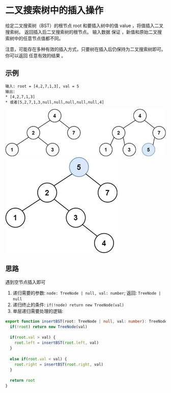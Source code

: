 # 二叉搜索树中的插入操作

给定二叉搜索树（BST）的根节点 root 和要插入树中的值 value ，将值插入二叉搜索树。 返回插入后二叉搜索树的根节点。 输入数据 保证 ，新值和原始二叉搜索树中的任意节点值都不同。

注意，可能存在多种有效的插入方式，只要树在插入后仍保持为二叉搜索树即可。 你可以返回 任意有效的结果 。

## 示例 

```
输入: root = [4,2,7,1,3], val = 5 
输出: 
* [4,2,7,1,3]
* 或者[5,2,7,1,3,null,null,null,null,null,4]
```
![insert1](../../static/img/binary-tree/insertbst1.jpeg)
![insert2](../../static/img/binary-tree/insertbst2.jpeg)


## 思路 

遇到空节点插入即可

1. 递归需要的参数: `node: TreeNode | null, val: number`; 返回: `TreeNode | null`
2. 递归终止的条件: `if(!node) return new TreeNode(val)`
3. 单层递归需要处理的逻辑:
  ```typescript 
  export function insertBST(root: TreeNode | null, val: number): TreeNode {
    if(!root) return new TreeNode(val)

    if(root.val > val) { 
      root.left = insertBST(root.left, val)
    }

    else if(root.val < val) {
      root.right = insertBST(root.right, val)
    }

    return root
  }
  ```

